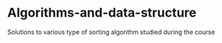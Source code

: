 # Algorithms-and-data-structure
Solutions to various type of sorting algorithm studied during the course
